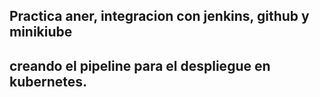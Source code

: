 ## Practica aner, integracion con jenkins, github y minikiube
## creando el pipeline para el despliegue en kubernetes.
